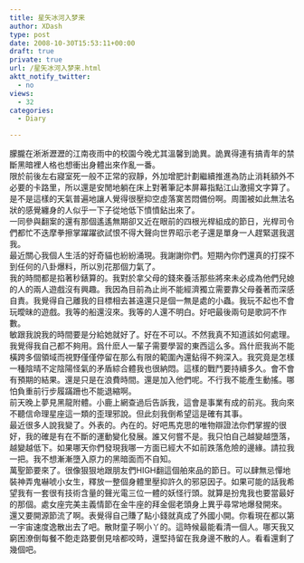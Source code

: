 ```yaml
---
title: 星矢冰河入梦来
author: XDash
type: post
date: 2008-10-30T15:53:11+00:00
draft: true
private: true
url: /星矢冰河入梦来.html
aktt_notify_twitter:
  - no
views:
  - 32
categories:
  - Diary

---
```

朦朧在淅淅瀝瀝的江南夜雨中的校園今晚尤其溫馨到詭異。詭異得連有搞青年的禁斷黑暗裡人格也想衝出身體出來作亂一番。  
限於前後左右寢室死一般不正常的寂靜，外加增肥計劃繼續推進為防止消耗額外不必要的卡路里，所以還是安閒地躺在床上對著筆記本屏幕指點江山激揚文字算了。  
是不是這樣的天氣普遍地讓人覺得很壓抑空虛落寞苦悶備份啊。周圍被如此無法名狀的感覺纏身的人似乎一下子從地低下憤憤鉆出來了。  
一同參與翻案的還有那個遙遙無期卻又近在眼前的四根光桿組成的節日，光桿司令們都忙不迭摩拳擦掌躍躍欲試恨不得大聲向世界昭示老子還是單身一人趕緊選我選我。  
最近關心我個人生活的好奇貓也紛紛涌現。我謝謝你們。短期內你們還真的打探不到任何的八卦爆料，所以別花那個力氣了。  
我的時間都是掐著秒錶算的。我對於拿父母的錢來養活那些將來未必成為他們兒媳的人的兩人遊戲沒有興趣。我因為目前為止尚不能經濟獨立需要靠父母養著而深感自責。我覺得自己離我的目標相去甚遠還只是個一無是處的小蟲。我玩不起也不會玩曖昧的遊戲。我等的船還沒來。我等的人還不明白。好吧最後兩句是歌詞不作數。  
敏跟我說我的時間要是分給她就好了。好在不可以。不然我真不知道該如何處理。我覺得我自己都不夠用。爲什麽人一輩子需要學習的東西這么多。爲什麽我尚不能橫跨多個領域而視野僅僅停留在那么有限的範圍內還鉆得不夠深入。我究竟是怎樣一種陰晴不定陰陽怪氣的矛盾綜合體我也很納悶。這樣的戰鬥要持續多久。會不會有預期的結果。還是只是在浪費時間。還是加入他們呢。不行我不能產生動搖。哪怕負重前行步履蹣跚也不能退縮啊。  
前天晚上夢見黑龍附體。小鹿上網查過后告訴我，這會是事業有成的前兆。我向來不聽信命理星座這一類的歪理邪說。但此刻我倒希望這是確有其事。  
最近很多人說我變了。外表的。內在的。好吧馬克思的唯物辯證法你們掌握的很好，我的確是有在不斷的運動變化發展。誰又何嘗不是。我只怕自己越變越墮落，越變越低下。如果哪天你們發現我哪一方面已經大不如前跌落危險的邊緣。請拉我一把。我不想漸漸墮入原力的黑暗面而不自知。  
萬聖節要來了。很像狠狠地跟朋友們HIGH翻這個舶來品的節日。可以肆無忌憚地裝神弄鬼嚇唬小女生，釋放一整個身體里壓抑許久的邪惡因子。如果可能的話我希望我有一套很有技術含量的聲光電三位一體的妖怪行頭。就算是扮鬼我也要當最好的那個。處女座完美主義情節在金牛座的拜金倔老頭身上異乎尋常地爆發開來。  
還又要開源節流了啊。表覺得自己賺了點小錢就真成了外國小開。你看現在都以第一宇宙速度逸散出去了吧。散財童子啊小丫的。這時候最能看清一個人。哪天我又窮困潦倒每餐不飽走路要倒見啥都咬時，還堅持留在我身邊不散的人。看看還剩了幾個吧。